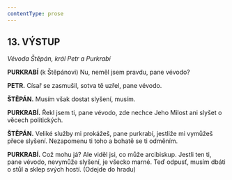```yaml
---
contentType: prose
---
```


<section>

## 13\. VÝSTUP 

_Vévoda Štěpán, král Petr a Purkrabí_  

**PURKRABÍ** (k Štěpánovi) Nu, neměl jsem pravdu, pane vévodo?

**PETR.** Císař se zasmušil, sotva tě uzřel, pane vévodo.

**ŠTĚPÁN.** Musím však dostat slyšení, musím.

**PURKRABÍ.** Řekl jsem ti, pane vévodo, zde nechce Jeho Milost ani slyšet o věcech politických.

**ŠTĚPÁN.** Veliké služby mi prokážeš, pane purkrabí, jestliže mi vymůžeš přece slyšení. Nezapomenu ti toho a bohatě se ti odměním.

**PURKRABÍ.** Což mohu já? Ale viděl jsi, co může arcibiskup. Jestli ten ti, pane vévodo, nevymůže slyšení, je všecko marné. Teď odpusť, musím dbáti o stůl a sklep svých hostí. (Odejde do hradu)

</section>
